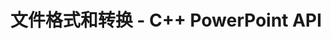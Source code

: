 ---
title: 文件格式和转换 - C++ PowerPoint API
linktitle: 文件格式和转换
type: docs
weight: 40
url: /zh/cpp/file-formats-and-conversions/
description: C++ PowerPoint API 支持 PowerPoint 文件格式的转换，包括 PPT、PPTX、XML、PDF、XPS 等。
---